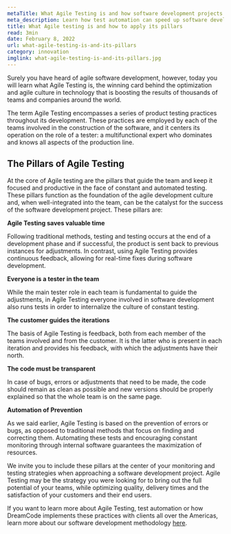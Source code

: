 ```yaml
---
metaTitle: What Agile Testing is and how software development projects benefit from its principles.
meta_description: Learn how test automation can speed up software development without altering its quality
title: What Agile testing is and how to apply its pillars
read: 3min
date: February 8, 2022
url: what-agile-testing-is-and-its-pillars
category: innovation
imglink: what-agile-testing-is-and-its-pillars.jpg
---
```


Surely you have heard of agile software development, however, today you will learn what Agile Testing is, the winning card behind the optimization and agile culture in technology that is boosting the results of thousands of teams and companies around the world.

The term Agile Testing encompasses a series of product testing practices throughout its development. These practices are employed by each of the teams involved in the construction of the software, and it centers its operation on the role of a tester: a multifunctional expert who dominates and knows all aspects of the production line.

## The Pillars of Agile Testing

At the core of Agile testing are the pillars that guide the team and keep it focused and productive in the face of constant and automated testing. These pillars function as the foundation of the agile development culture and, when well-integrated into the team, can be the catalyst for the success of the software development project. These pillars are:

**Agile Testing saves valuable time**

Following traditional methods, testing and testing occurs at the end of a development phase and if successful, the product is sent back to previous instances for adjustments. In contrast, using Agile Testing provides continuous feedback, allowing for real-time fixes during software development.

**Everyone is a tester in the team**

While the main tester role in each team is fundamental to guide the adjustments, in Agile Testing everyone involved in software development also runs tests in order to internalize the culture of constant testing.

**The customer guides the iterations**

The basis of Agile Testing is feedback, both from each member of the teams involved and from the customer. It is the latter who is present in each iteration and provides his feedback, with which the adjustments have their north.

**The code must be transparent**

In case of bugs, errors or adjustments that need to be made, the code should remain as clean as possible and new versions should be properly explained so that the whole team is on the same page.

**Automation of Prevention**

As we said earlier, Agile Testing is based on the prevention of errors or bugs, as opposed to traditional methods that focus on finding and correcting them. Automating these tests and encouraging constant monitoring through internal software guarantees the maximization of resources.

We invite you to include these pillars at the center of your monitoring and testing strategies when approaching a software development project. Agile Testing may be the strategy you were looking for to bring out the full potential of your teams, while optimizing quality, delivery times and the satisfaction of your customers and their end users.

If you want to learn more about Agile Testing, test automation or how DreamCode implements these practices with clients all over the Americas, learn more about our software development methodology [here](https://www.dreamcodesoft.com/en/scrum).
